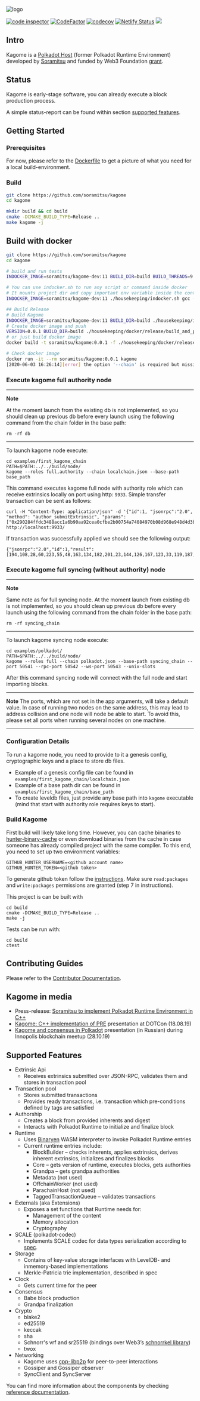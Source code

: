 ![logo](/docs/image_assets/kagome-logo-(new-2020).svg)

[![code inspector](https://www.code-inspector.com/project/74/status/svg)](https://www.code-inspector.com/public/project/74/kagome/dashboard)
[![CodeFactor](https://www.codefactor.io/repository/github/soramitsu/kagome/badge)](https://www.codefactor.io/repository/github/soramitsu/kagome)
[![codecov](https://codecov.io/gh/soramitsu/kagome/branch/master/graph/badge.svg)](https://codecov.io/gh/soramitsu/kagome)
[![Netlify Status](https://api.netlify.com/api/v1/badges/ad6fa504-99d6-48fb-9a05-869ba1d9a7c3/deploy-status)](https://app.netlify.com/sites/kagome/deploys)
[![](https://img.shields.io/twitter/follow/Soramitsu_co?label=Follow&style=social)](https://twitter.com/Soramitsu_co)

## Intro

Kagome is a [Polkadot Host](https://github.com/w3f/polkadot-spec/tree/master/host-spec) (former Polkadot Runtime Environment) developed by [Soramitsu](https://soramitsu.co.jp/) and funded by Web3 Foundation [grant](https://github.com/w3f/Web3-collaboration/blob/master/grants/grants.md). 


## Status

Kagome is early-stage software, you can already execute a block production process.

A simple status-report can be found within section [supported features](./README.md/#supported-features).



## Getting Started

### Prerequisites

For now, please refer to the [Dockerfile](housekeeping/docker/kagome-dev/minideb.Dockerfile) to get a picture of what you need for a local build-environment.

### Build

```sh
git clone https://github.com/soramitsu/kagome
cd kagome

mkdir build && cd build
cmake -DCMAKE_BUILD_TYPE=Release ..
make kagome -j 

```
## Build with docker

```sh
git clone https://github.com/soramitsu/kagome
cd kagome

# build and run tests
INDOCKER_IMAGE=soramitsu/kagome-dev:11 BUILD_DIR=build BUILD_THREADS=9 ./housekeeping/indocker.sh ./housekeeping/makeBuild.sh

# You can use indocker.sh to run any script or command inside docker
# It mounts project dir and copy important env variable inside the container.
INDOCKER_IMAGE=soramitsu/kagome-dev:11 ./housekeeping/indocker.sh gcc --version

## Build Release 
# Build Kagome
INDOCKER_IMAGE=soramitsu/kagome-dev:11 BUILD_DIR=build ./housekeeping/indocker.sh ./housekeeping/docker/release/makeRelease.sh
# Create docker image and push 
VERSION=0.0.1 BUILD_DIR=build ./housekeeping/docker/release/build_and_push.sh
# or just build docker image 
docker build -t soramitsu/kagome:0.0.1 -f ./housekeeping/docker/release/Dockerfile ./build

# Check docker image 
docker run -it --rm soramitsu/kagome:0.0.1 kagome
[2020-06-03 16:26:14][error] the option '--chain' is required but missing

```


### Execute kagome full authority node

---
**Note**

At the moment launch from the existing db is not implemented, so you should clean up previous db before every launch using the following command from the chain folder in the base path:
```
rm -rf db
```
---

To launch kagome node execute:
```
cd examples/first_kagome_chain
PATH=$PATH:../../build/node/
kagome --roles full,authority --chain localchain.json --base-path base_path
```

This command executes kagome full node with authority role which can receive extrinsics locally on port using http: `9933`. Simple transfer transaction can be sent as follows:
```
curl -H "Content-Type: application/json" -d '{"id":1, "jsonrpc":"2.0", "method": "author_submitExtrinsic", "params": ["0x290284ffdc3488acc1a6b90aa92cea0cfbe2b00754a74084970b08d968e948d4d3bf161a01e2f2be0a634faeb8401ed2392731df803877dcb2422bb396d48ca24f18661059e3dde41d14b87eb929ec41ab36e6d63be5a1f5c3c5c092c79646a453f4b392890000000600ff488f6d1b0114674dcd81fd29642bc3bcec8c8366f6af0665860f9d4e8c8a972404"]}' http://localhost:9933/
```
If transaction was successfully applied we should see the following output:
```
{"jsonrpc":"2.0","id":1,"result":[194,108,28,60,223,55,48,163,134,182,201,23,144,126,167,123,33,119,187,164,61,50,203,175,230,189,71,245,120,104,18,38]}% 
```


### Execute kagome full syncing (without authority) node

---
**Note**

Same note as for full syncing node. At the moment launch from existing db is not implemented, so you should clean up previous db before every launch using the following command from the chain folder in the base path:
```
rm -rf syncing_chain
```
---

To launch kagome syncing node execute:
```
cd examples/polkadot/
PATH=$PATH:../../build/node/
kagome --roles full --chain polkadot.json --base-path syncing_chain --port 50541 --rpc-port 50542 --ws-port 50543 --unix-slots
```

After this command syncing node will connect with the full node and start importing blocks.


---
**Note**
The ports, which are not set in the app arguments, will take a default value. In case of running two nodes on the same address, this may lead to address collision and one node will node be able to start. To avoid this, please set all ports when running several nodes on one machine.
___

### Configuration Details
To run a kagome node, you need to provide to it a genesis config, cryptographic keys and a place to store db files.
* Example of a genesis config file can be found in `examples/first_kagome_chain/localchain.json`
* Example of a base path dir can be found in `examples/first_kagome_chain/base_path`
* To create leveldb files, just provide any base path into `kagome` executable (mind that start with authority role requires keys to start).


### Build Kagome

First build will likely take long time. However, you can cache binaries to [hunter-binary-cache](https://github.com/soramitsu/hunter-binary-cache) or even download binaries from the cache in case someone has already compiled project with the same compiler. To this end, you need to set up two environment variables:
```
GITHUB_HUNTER_USERNAME=<github account name>
GITHUB_HUNTER_TOKEN=<github token>
```
To generate github token follow the [instructions](https://help.github.com/en/github/authenticating-to-github/creating-a-personal-access-token-for-the-command-line). Make sure `read:packages` and `write:packages` permissions are granted (step 7 in instructions).

This project is can be built with

```
cd build
cmake -DCMAKE_BUILD_TYPE=Release ..
make -j
```

Tests can be run with: 
```
cd build
ctest
```

## Contributing Guides

Please refer to the [Contributor Documentation](./docs/source/development/dev-guide.md).


## Kagome in media

* Press-release: [Soramitsu to implement Polkadot Runtime Environment in C++](https://medium.com/web3foundation/w3f-grants-soramitsu-to-implement-polkadot-runtime-environment-in-c-cf3baa08cbe6)
* [Kagome: C++ implementation of PRE](https://www.youtube.com/watch?v=181mk2xvBZ4&t=) presentation at DOTCon (18.08.19)
* [Kagome and consensus in Polkadot](https://www.youtube.com/watch?v=5OrevTjaiPA) presentation (in Russian) during Innopolis blockchain meetup (28.10.19)

## Supported Features
* Extrinsic Api
    * Receives extrinsics submitted over JSON-RPC, validates them and stores in transaction pool
* Transaction pool
    * Stores submitted transactions
    * Provides ready transactions, i.e. transaction which pre-conditions defined by tags are satisfied
* Authorship
    * Creates a block from provided inherents and digest
    * Interacts with Polkadot Runtime to initialize and finalize block
* Runtime
    * Uses [Binaryen](https://github.com/WebAssembly/binaryen) WASM interpreter to invoke Polkadot Runtime entries
    * Current runtime entries include:
        * BlockBuilder – checks inherents, applies extrinsics, derives inherent extrinsics, initializes and finalizes blocks
        * Core – gets version of runtime, executes blocks, gets authorities
        * Grandpa – gets grandpa authorities
        * Metadata (not used)
        * OffchainWorker (not used)
        * ParachainHost (not used)
        * TaggedTransactionQueue – validates transactions
* Externals (aka Extensions)
    * Exposes a set functions that Runtime needs for:
        * Management of the content
        * Memory allocation
        * Cryptography
* SCALE (polkadot-codec)
    * Implements SCALE codec for data types serialization according to [spec](https://substrate.dev/docs/en/conceptual/core/codec).
* Storage  
    * Contains of key-value storage interfaces with LevelDB- and inmemory-based implementations
    * Merkle-Patricia trie implementation, described in spec
* Clock
    * Gets current time for the peer
* Consensus
    * Babe block production
    * Grandpa finalization
* Crypto
    * blake2
    * ed25519
    * keccak
    * sha
    * Schnorr's vrf and sr25519 (bindings over Web3’s [schnorrkel library](https://github.com/w3f/schnorrkel))
    * twox
* Networking
    * Kagome uses [cpp-libp2p](https://github.com/soramitsu/libp2p) for peer-to-peer interactions
    * Gossiper and Gossiper observer
    * SyncClient and SyncServer 
    
You can find more information about the components by checking [reference documentation](https://kagome.netlify.com). 

